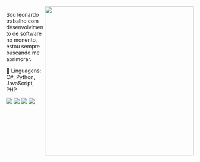 <img src="https://raw.githubusercontent.com/MicaelliMedeiros/micaellimedeiros/master/image/computer-illustration.png" min-width="400px" max-width="400px" width="400px" align="right">

<p align="left"> 
  Sou leonardo trabalho com desenvolvimento de software no monento,
  estou sempre buscando me aprimorar.
</p>

<p align="left">
  🦄 Linguagens: C#, Python, JavaScript, PHP
</p>

<!--<p align="left">
  💼 Ferramentas: **Coloque as suas ferramentas de trabalho.**
</p>-->

<!--<p align="left">
  💌 Aqui vai uma mensagem para entrar em contato com você: ⤵️
</p>-->

<p align="left">
  <a href="mailto:lmb.basilio@gmail.com" alt="Gmail">
  <img src="https://img.shields.io/badge/-Gmail-FF0000?style=flat-square&labelColor=FF0000&logo=gmail&logoColor=white&link=lmb.basilio@gmail.com" /></a>

  <a href="https://www.linkedin.com/in/leonardo-basilio-b0a848204/" alt="LinkedIn">
  <img src="https://img.shields.io/badge/-Linkedin-0e76a8?style=flat-square&logo=Linkedin&logoColor=white&link=https://www.linkedin.com/in/leonardo-basilio-b0a848204/" /></a>

  <a href="https://api.whatsapp.com/send/?phone=974031553&text&type=phone_number&app_absent=0" alt="WhatsApp">
  <img src="https://img.shields.io/badge/-WhatsApp-25d366?style=flat-square&labelColor=25d366&logo=whatsapp&logoColor=white&link=https://api.whatsapp.com/send/?phone=974031553&text&type=phone_number&app_absent=0"/></a>

 <!-- <a href="#" alt="Facebook">
  <img src="https://img.shields.io/badge/-Facebook-3b5998?style=flat-square&labelColor=3b5998&logo=facebook&logoColor=white&link=LINK-DO-SEU-FACEBOOK"/></a>-->

  <a href="https://www.instagram.com/leo.hpls" alt="Instagram">
  <img src="https://img.shields.io/badge/-Instagram-DF0174?style=flat-square&labelColor=DF0174&logo=instagram&logoColor=white&link=https://www.instagram.com/leo.hpls"/></a>
</p>
